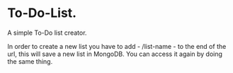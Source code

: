 # To-Do-List.
A simple To-Do list creator.

In order to create a new list you have to add - /list-name - to the end of the url, this will save a new list in MongoDB. You can access it again by doing the same thing. 
